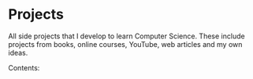 # Projects
All side projects that I develop to learn Computer Science. These include projects from books, online courses, YouTube, web articles and my own ideas.

Contents:
